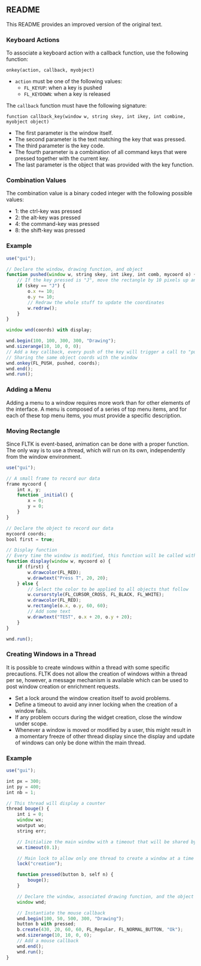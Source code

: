 ## README

This README provides an improved version of the original text.

### Keyboard Actions

To associate a keyboard action with a callback function, use the following function:

`onkey(action, callback, myobject)`

- `action` must be one of the following values:
  - `FL_KEYUP`: when a key is pushed
  - `FL_KEYDOWN`: when a key is released

The `callback` function must have the following signature:

`function callback_key(window w, string skey, int ikey, int combine, myobject object)`

- The first parameter is the window itself.
- The second parameter is the text matching the key that was pressed.
- The third parameter is the key code.
- The fourth parameter is a combination of all command keys that were pressed together with the current key.
- The last parameter is the object that was provided with the key function.

### Combination Values

The combination value is a binary coded integer with the following possible values:
- 1: the ctrl-key was pressed
- 2: the alt-key was pressed
- 4: the command-key was pressed
- 8: the shift-key was pressed

### Example

```javascript
use("gui");

// Declare the window, drawing function, and object
function pushed(window w, string skey, int ikey, int comb, mycoord o) {
    // If the key pressed is "J", move the rectangle by 10 pixels up and down
    if (skey == "J") {
        o.x += 10;
        o.y += 10;
        // Redraw the whole stuff to update the coordinates
        w.redraw();
    }
}

window wnd(coords) with display;

wnd.begin(100, 100, 300, 300, "Drawing");
wnd.sizerange(10, 10, 0, 0);
// Add a key callback, every push of the key will trigger a call to "pushed"
// Sharing the same object coords with the window
wnd.onkey(FL_PUSH, pushed, coords);
wnd.end();
wnd.run();
```

### Adding a Menu

Adding a menu to a window requires more work than for other elements of the interface. A menu is composed of a series of top menu items, and for each of these top menu items, you must provide a specific description.

### Moving Rectangle

Since FLTK is event-based, animation can be done with a proper function. The only way is to use a thread, which will run on its own, independently from the window environment.

```javascript
use("gui");

// A small frame to record our data
frame mycoord {
    int x, y;
    function _initial() {
        x = 0;
        y = 0;
    }
}

// Declare the object to record our data
mycoord coords;
bool first = true;

// Display function
// Every time the window is modified, this function will be called with a mycoord object
function display(window w, mycoord o) {
    if (first) {
        w.drawcolor(FL_RED);
        w.drawtext("Press T", 20, 20);
    } else {
        // Select the color to be applied to all objects that follow
        w.cursorstyle(FL_CURSOR_CROSS, FL_BLACK, FL_WHITE);
        w.drawcolor(FL_RED);
        w.rectangle(o.x, o.y, 60, 60);
        // Add some text
        w.drawtext("TEST", o.x + 20, o.y + 20);
    }
}

wnd.run();
```

### Creating Windows in a Thread

It is possible to create windows within a thread with some specific precautions. FLTK does not allow the creation of windows within a thread per se, however, a message mechanism is available which can be used to post window creation or enrichment requests.

- Set a lock around the window creation itself to avoid problems.
- Define a timeout to avoid any inner locking when the creation of a window fails.
- If any problem occurs during the widget creation, close the window under scope.
- Whenever a window is moved or modified by a user, this might result in a momentary freeze of other thread display since the display and update of windows can only be done within the main thread.

### Example

```javascript
use("gui");

int px = 300;
int py = 400;
int nb = 1;

// This thread will display a counter
thread bouge() {
    int i = 0;
    window wx;
    woutput wo;
    string err;

    // Initialize the main window with a timeout that will be shared by all sub-objects
    wx.timeout(0.1);

    // Main lock to allow only one thread to create a window at a time
    lock("creation");

    function pressed(button b, self n) {
        bouge();
    }

    // Declare the window, associated drawing function, and the object coord
    window wnd;

    // Instantiate the mouse callback
    wnd.begin(100, 50, 500, 300, "Drawing");
    button b with pressed;
    b.create(430, 20, 60, 60, FL_Regular, FL_NORMAL_BUTTON, "Ok");
    wnd.sizerange(10, 10, 0, 0);
    // Add a mouse callback
    wnd.end();
    wnd.run();
}
```